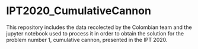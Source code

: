 # IPT2020_CumulativeCannon
This repository includes the data recolected by the Colombian team and the jupyter notebook used to process it in order to obtain the solution for the problem number 1, cumulative cannon, presented in the IPT 2020.
